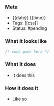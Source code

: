 ### Meta
- {{date}} {{time}}
- Tags: [[css]]
- Status: #pending

### What it looks like
```CSS file:styles.css
/* code goes here */

```

### What it does
-  It does this

### How it does it
- Like so
